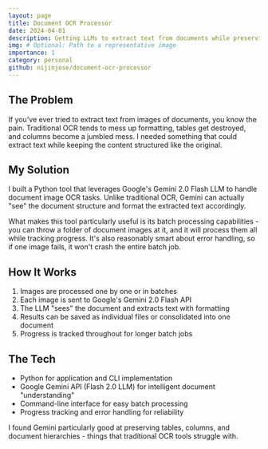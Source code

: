 ```yaml
---
layout: page
title: Document OCR Processor
date: 2024-04-01
description: Getting LLMs to extract text from documents while preserving formatting
img: # Optional: Path to a representative image
importance: 1
category: personal
github: nijinjose/document-ocr-processor
---
```


## The Problem

If you've ever tried to extract text from images of documents, you know the pain. Traditional OCR tends to mess up formatting, tables get destroyed, and columns become a jumbled mess. I needed something that could extract text while keeping the content structured like the original.

## My Solution

I built a Python tool that leverages Google's Gemini 2.0 Flash LLM to handle document image OCR tasks. Unlike traditional OCR, Gemini can actually "see" the document structure and format the extracted text accordingly.

What makes this tool particularly useful is its batch processing capabilities - you can throw a folder of document images at it, and it will process them all while tracking progress. It's also reasonably smart about error handling, so if one image fails, it won't crash the entire batch job.

## How It Works

1. Images are processed one by one or in batches
2. Each image is sent to Google's Gemini 2.0 Flash API
3. The LLM "sees" the document and extracts text with formatting
4. Results can be saved as individual files or consolidated into one document
5. Progress is tracked throughout for longer batch jobs

## The Tech

- Python for application and CLI implementation
- Google Gemini API (Flash 2.0 LLM) for intelligent document "understanding"
- Command-line interface for easy batch processing
- Progress tracking and error handling for reliability

I found Gemini particularly good at preserving tables, columns, and document hierarchies - things that traditional OCR tools struggle with.
